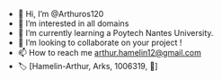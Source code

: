- 👋 Hi, I’m @Arthuros120
- 👀 I’m interested in all domains
- 🌱 I’m currently learning a Poytech Nantes University.
- 💞️ I’m looking to collaborate on your project !
- 📫 How to reach me arthur.hamelin12@gmail.com
- 🏷 [Hamelin-Arthur, Arks, 1006319, 󵫯]
